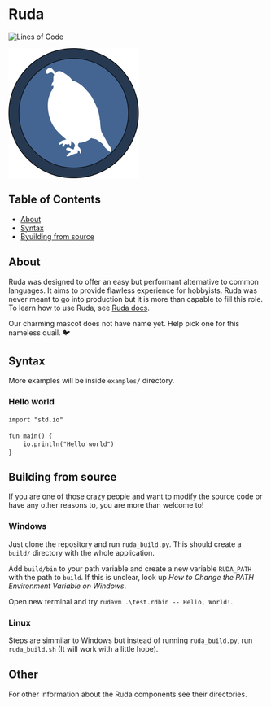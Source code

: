 # Ruda
![Lines of Code](https://aschey.tech/tokei/github/it-2001/Ruda?labelColor=badbe6&color=32a852&style=for-the-badge&label=Lines&logo=https://simpleicons.org/icons/rust.svg)

<a><img src="logo.png" align="middle" height="256" width="256" ></a>
## Table of Contents

- [About](#about)
- [Syntax](#syntax)
- [Byuilding from source](#building-from-source)

## About

Ruda was designed to offer an easy but performant alternative to common languages. It aims to provide flawless experience for hobbyists. Ruda was never meant to go into production but it is more than capable to fill this role. To learn how to use Ruda, see [Ruda docs](https://it-2001.github.io/Ruda-docs/).

Our charming mascot does not have name yet. Help pick one for this nameless quail. 🐦

## Syntax

More examples will be inside `examples/` directory.

### Hello world

```Ruda
import "std.io"

fun main() {
    io.println("Hello world")
}
```

## Building from source

If you are one of those crazy people and want to modify the source code or have any other reasons to, you are more than welcome to!

### Windows

Just clone the repository and run `ruda_build.py`. This should create a  `build/` directory with the whole application.

Add `build/bin` to your path variable and create a new variable `RUDA_PATH` with the path to `build`. If this is unclear, look up _How to Change the PATH Environment Variable on Windows_.

Open new terminal and try `rudavm .\test.rdbin -- Hello, World!`.

### Linux

Steps are simmilar to Windows but instead of running `ruda_build.py`, run `ruda_build.sh` (It will work with a little hope).

## Other

For other information about the Ruda components see their directories.
